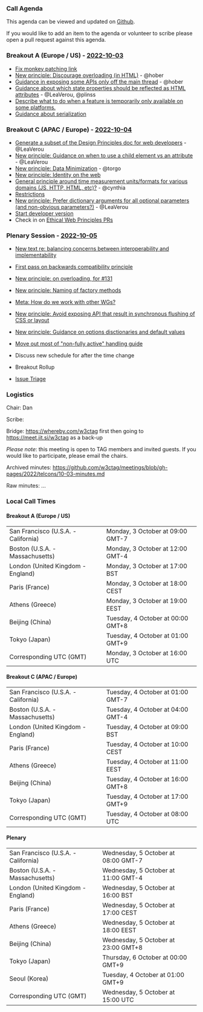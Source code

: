 ### Call Agenda

This agenda can be viewed and updated on [Github](https://github.com/w3ctag/meetings/blob/gh-pages/2022/telcons/10-03-agenda.md).

If you would like to add an item to the agenda or volunteer to scribe please open a pull request against this agenda.

### Breakout A (Europe / US) - [2022-10-03](https://www.timeanddate.com/worldclock/converter.html?iso=20221003T160000&p1=224&p2=43&p3=136&p4=195&p5=26&p6=33&p7=248&p8=235)

* [Fix monkey patching link](https://github.com/w3ctag/design-principles/pull/394)
* [New principle: Discourage overloading (in HTML)](https://github.com/w3ctag/design-principles/issues/370) - @hober
* [Guidance in exposing some APIs only off the main thread](https://github.com/w3ctag/design-principles/issues/360) - @hober
* [Guidance about which state properties should be reflected as HTML attributes](https://github.com/w3ctag/design-principles/issues/289) - @LeaVerou, @plinss
* [Describe what to do when a feature is temporarily only available on some platforms.](https://github.com/w3ctag/design-principles/pull/357)
* [Guidance about serialization](https://github.com/w3ctag/design-principles/pull/367)

### Breakout C (APAC / Europe) - [2022-10-04](https://www.timeanddate.com/worldclock/converter.html?iso=20221004T080000&p1=224&p2=43&p3=136&p4=195&p5=26&p6=33&p7=248&p8=235)

* [Generate a subset of the Design Principles doc for web developers](https://github.com/w3ctag/design-principles/issues/268) - @LeaVerou
* [New principle: Guidance on when to use a child element vs an attribute](https://github.com/w3ctag/design-principles/issues/270) - @LeaVerou
* [New principle: Data Minimization](https://github.com/w3ctag/design-principles/issues/399) - @torgo
* [New principle: Identity on the web](https://github.com/w3ctag/design-principles/pull/396)
* [General principle around time measurement units/formats for various domains (JS, HTTP, HTML, etc)?](https://github.com/w3ctag/design-principles/issues/344) - @cynthia
* [Restrictions](https://github.com/w3ctag/design-principles/pull/363)
* [New principle: Prefer dictionary arguments for all optional parameters (and non-obvious parameters?)](https://github.com/w3ctag/design-principles/issues/366) - @LeaVerou
* [Start developer version](https://github.com/w3ctag/design-principles/pull/386)
* Check in on [Ethical Web Principles PRs](https://github.com/w3ctag/ethical-web-principles/pulls)

### Plenary Session - [2022-10-05](https://www.timeanddate.com/worldclock/converter.html?iso=20221005T150000&p1=224&p2=43&p3=136&p4=195&p5=26&p6=33&p7=248&p8=235)

* [New text re: balancing concerns between interoperability and implementability](https://github.com/w3ctag/design-principles/pull/290)
* [First pass on backwards compatibility principle](https://github.com/w3ctag/design-principles/pull/354)
* [New principle: on overloading, for #131](https://github.com/w3ctag/design-principles/pull/372)
* [New principle: Naming of factory methods](https://github.com/w3ctag/design-principles/issues/378)
* [Meta: How do we work with other WGs?](https://github.com/w3ctag/design-principles/issues/387)
* [New principle: Avoid exposing API that result in synchronous flushing of CSS or layout](https://github.com/w3ctag/design-principles/issues/388)
* [New principle: Guidance on options disctionaries and default values](https://github.com/w3ctag/design-principles/issues/391)
* [Move out most of "non-fully active" handling guide](https://github.com/w3ctag/design-principles/pull/392)
* Discuss new schedule for after the time change

* Breakout Rollup
* [Issue Triage](https://github.com/w3ctag/design-reviews/issues?q=is%3Aissue+is%3Aopen+label%3A%22Progress%3A+untriaged%22)

### Logistics

Chair: Dan

Scribe:

Bridge: https://whereby.com/w3ctag first then going to https://meet.jit.si/w3ctag as a back-up

*Please note*: this meeting is open to TAG members and invited guests. If you would like to participate, please email the chairs.

Archived minutes: https://github.com/w3ctag/meetings/blob/gh-pages/2022/telcons/10-03-minutes.md

Raw minutes: ...

### Local Call Times

#### Breakout A (Europe / US)

<table>
<tr><td> San Francisco (U.S.A. - California) <td> Monday, 3 October at 09:00 GMT-7</td></tr>
<tr><td> Boston (U.S.A. - Massachusetts) <td> Monday, 3 October at 12:00 GMT-4</td></tr>
<tr><td> London (United Kingdom - England) <td> Monday, 3 October at 17:00 BST</td></tr>
<tr><td> Paris (France) <td> Monday, 3 October at 18:00 CEST</td></tr>
<tr><td> Athens (Greece) <td> Monday, 3 October at 19:00 EEST</td></tr>
<tr><td> Beijing (China) <td> Tuesday, 4 October at 00:00 GMT+8</td></tr>
<tr><td> Tokyo (Japan) <td> Tuesday, 4 October at 01:00 GMT+9</td></tr>
<tr><td> Corresponding UTC (GMT) <td> Monday, 3 October at 16:00 UTC</td></tr>
</table>

#### Breakout C (APAC / Europe)

<table>
<tr><td> San Francisco (U.S.A. - California) <td> Tuesday, 4 October at 01:00 GMT-7</td></tr>
<tr><td> Boston (U.S.A. - Massachusetts) <td> Tuesday, 4 October at 04:00 GMT-4</td></tr>
<tr><td> London (United Kingdom - England) <td> Tuesday, 4 October at 09:00 BST</td></tr>
<tr><td> Paris (France) <td> Tuesday, 4 October at 10:00 CEST</td></tr>
<tr><td> Athens (Greece) <td> Tuesday, 4 October at 11:00 EEST</td></tr>
<tr><td> Beijing (China) <td> Tuesday, 4 October at 16:00 GMT+8</td></tr>
<tr><td> Tokyo (Japan) <td> Tuesday, 4 October at 17:00 GMT+9</td></tr>
<tr><td> Corresponding UTC (GMT) <td> Tuesday, 4 October at 08:00 UTC</td></tr>
</table>

#### Plenary

<table>
<tr><td> San Francisco (U.S.A. - California) <td> Wednesday, 5 October at 08:00 GMT-7</td></tr>
<tr><td> Boston (U.S.A. - Massachusetts) <td> Wednesday, 5 October at 11:00 GMT-4</td></tr>
<tr><td> London (United Kingdom - England) <td> Wednesday, 5 October at 16:00 BST</td></tr>
<tr><td> Paris (France) <td> Wednesday, 5 October at 17:00 CEST</td></tr>
<tr><td> Athens (Greece) <td> Wednesday, 5 October at 18:00 EEST</td></tr>
<tr><td> Beijing (China) <td> Wednesday, 5 October at 23:00 GMT+8</td></tr>
<tr><td> Tokyo (Japan) <td> Thursday, 6 October at 00:00 GMT+9</td></tr>
<tr><td> Seoul (Korea) <td> Tuesday, 4 October at 01:00 GMT+9</td></tr>
<tr><td> Corresponding UTC (GMT) <td> Wednesday, 5 October at 15:00 UTC</td></tr>
</table>
